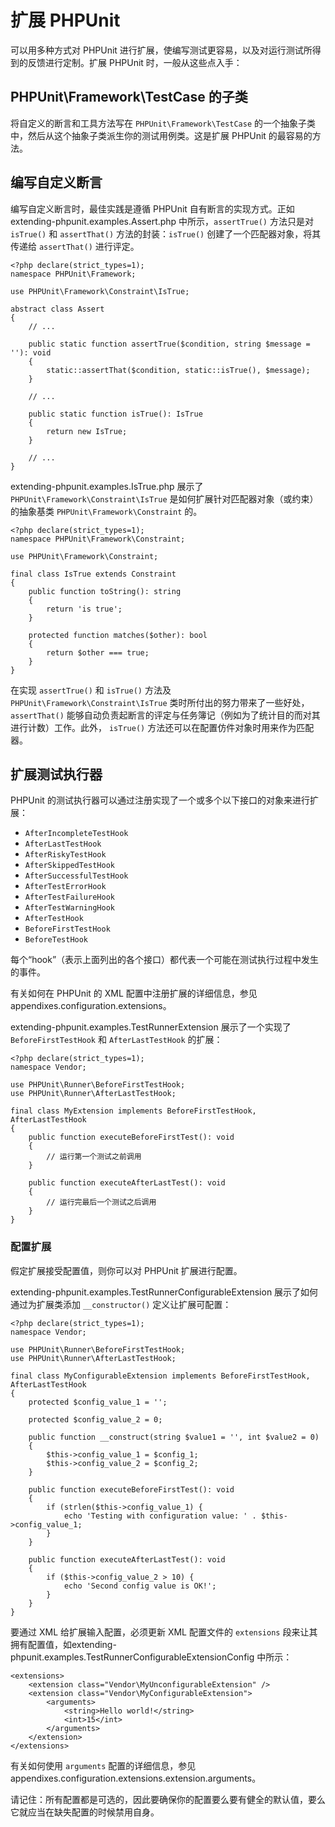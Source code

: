 扩展 PHPUnit
============

可以用多种方式对 PHPUnit
进行扩展，使编写测试更容易，以及对运行测试所得到的反馈进行定制。扩展
PHPUnit 时，一般从这些点入手：

PHPUnit\\Framework\\TestCase 的子类
-----------------------------------

将自定义的断言和工具方法写在 `PHPUnit\Framework\TestCase`
的一个抽象子类中，然后从这个抽象子类派生你的测试用例类。这是扩展 PHPUnit
的最容易的方法。

编写自定义断言
--------------

编写自定义断言时，最佳实践是遵循 PHPUnit
自有断言的实现方式。正如extending-phpunit.examples.Assert.php
中所示，`assertTrue()` 方法只是对 `isTrue()` 和 `assertThat()`
方法的封装：`isTrue()` 创建了一个匹配器对象，将其传递给 `assertThat()`
进行评定。

    <?php declare(strict_types=1);
    namespace PHPUnit\Framework;

    use PHPUnit\Framework\Constraint\IsTrue;

    abstract class Assert
    {
        // ...

        public static function assertTrue($condition, string $message = ''): void
        {
            static::assertThat($condition, static::isTrue(), $message);
        }

        // ...

        public static function isTrue(): IsTrue
        {
            return new IsTrue;
        }

        // ...
    }

extending-phpunit.examples.IsTrue.php 展示了
`PHPUnit\Framework\Constraint\IsTrue`
是如何扩展针对匹配器对象（或约束）的抽象基类
`PHPUnit\Framework\Constraint` 的。

    <?php declare(strict_types=1);
    namespace PHPUnit\Framework\Constraint;

    use PHPUnit\Framework\Constraint;

    final class IsTrue extends Constraint
    {
        public function toString(): string
        {
            return 'is true';
        }

        protected function matches($other): bool
        {
            return $other === true;
        }
    }

在实现 `assertTrue()` 和 `isTrue()` 方法及
`PHPUnit\Framework\Constraint\IsTrue`
类时所付出的努力带来了一些好处，`assertThat()`
能够自动负责起断言的评定与任务簿记（例如为了统计目的而对其进行计数）工作。此外，
`isTrue()` 方法还可以在配置仿件对象时用来作为匹配器。

扩展测试执行器
--------------

PHPUnit
的测试执行器可以通过注册实现了一个或多个以下接口的对象来进行扩展：

-   `AfterIncompleteTestHook`
-   `AfterLastTestHook`
-   `AfterRiskyTestHook`
-   `AfterSkippedTestHook`
-   `AfterSuccessfulTestHook`
-   `AfterTestErrorHook`
-   `AfterTestFailureHook`
-   `AfterTestWarningHook`
-   `AfterTestHook`
-   `BeforeFirstTestHook`
-   `BeforeTestHook`

每个“hook”（表示上面列出的各个接口）都代表一个可能在测试执行过程中发生的事件。

有关如何在 PHPUnit 的 XML 配置中注册扩展的详细信息，参见
appendixes.configuration.extensions。

extending-phpunit.examples.TestRunnerExtension 展示了一个实现了
`BeforeFirstTestHook` 和 `AfterLastTestHook` 的扩展：

    <?php declare(strict_types=1);
    namespace Vendor;

    use PHPUnit\Runner\BeforeFirstTestHook;
    use PHPUnit\Runner\AfterLastTestHook;

    final class MyExtension implements BeforeFirstTestHook, AfterLastTestHook
    {
        public function executeBeforeFirstTest(): void
        {
            // 运行第一个测试之前调用
        }

        public function executeAfterLastTest(): void
        {
            // 运行完最后一个测试之后调用
        }
    }

### 配置扩展

假定扩展接受配置值，则你可以对 PHPUnit 扩展进行配置。

extending-phpunit.examples.TestRunnerConfigurableExtension
展示了如何通过为扩展类添加 `__constructor()` 定义让扩展可配置：

    <?php declare(strict_types=1);
    namespace Vendor;

    use PHPUnit\Runner\BeforeFirstTestHook;
    use PHPUnit\Runner\AfterLastTestHook;

    final class MyConfigurableExtension implements BeforeFirstTestHook, AfterLastTestHook
    {
        protected $config_value_1 = '';

        protected $config_value_2 = 0;

        public function __construct(string $value1 = '', int $value2 = 0)
        {
            $this->config_value_1 = $config_1;
            $this->config_value_2 = $config_2;
        }

        public function executeBeforeFirstTest(): void
        {
            if (strlen($this->config_value_1) {
                echo 'Testing with configuration value: ' . $this->config_value_1;
            }
        }

        public function executeAfterLastTest(): void
        {
            if ($this->config_value_2 > 10) {
                echo 'Second config value is OK!';
            }
        }
    }

要通过 XML 给扩展输入配置，必须更新 XML 配置文件的 `extensions`
段来让其拥有配置值，如extending-phpunit.examples.TestRunnerConfigurableExtensionConfig
中所示：

    <extensions>
        <extension class="Vendor\MyUnconfigurableExtension" />
        <extension class="Vendor\MyConfigurableExtension">
            <arguments>
                <string>Hello world!</string>
                <int>15</int>
            </arguments>
        </extension>
    </extensions>

有关如何使用 `arguments` 配置的详细信息，参见
appendixes.configuration.extensions.extension.arguments。

请记住：所有配置都是可选的，因此要确保你的配置要么要有健全的默认值，要么它就应当在缺失配置的时候禁用自身。
